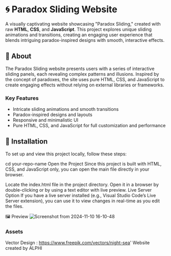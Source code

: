 # 🌀 Paradox Sliding Website

A visually captivating website showcasing "Paradox Sliding," created with raw **HTML**, **CSS**, and **JavaScript**. This project explores unique sliding animations and transitions, creating an engaging user experience that blends intriguing paradox-inspired designs with smooth, interactive effects.

## 📖 About

The Paradox Sliding website presents users with a series of interactive sliding panels, each revealing complex patterns and illusions. Inspired by the concept of paradoxes, the site uses pure HTML, CSS, and JavaScript to create engaging effects without relying on external libraries or frameworks. 

### Key Features
- Intricate sliding animations and smooth transitions
- Paradox-inspired designs and layouts
- Responsive and minimalistic UI
- Pure HTML, CSS, and JavaScript for full customization and performance

## 🚀 Installation

To set up and view this project locally, follow these steps:

cd your-repo-name
Open the Project
Since this project is built with HTML, CSS, and JavaScript only, you can open the main file directly in your browser.

Locate the index.html file in the project directory.
Open it in a browser by double-clicking or by using a text editor with live preview.
Live Server Option
If you have a live server installed (e.g., Visual Studio Code’s Live Server extension), you can use it to view changes in real-time as you edit the files.

🖼️ Preview
![Screenshot from 2024-11-10 16-10-48](https://github.com/user-attachments/assets/c4ffd7cc-8b49-428b-91e1-ebe236e5d9a1)

### Assets
Vector Design : https://www.freepik.com/vectors/night-sea'
Website created by ALPHI
